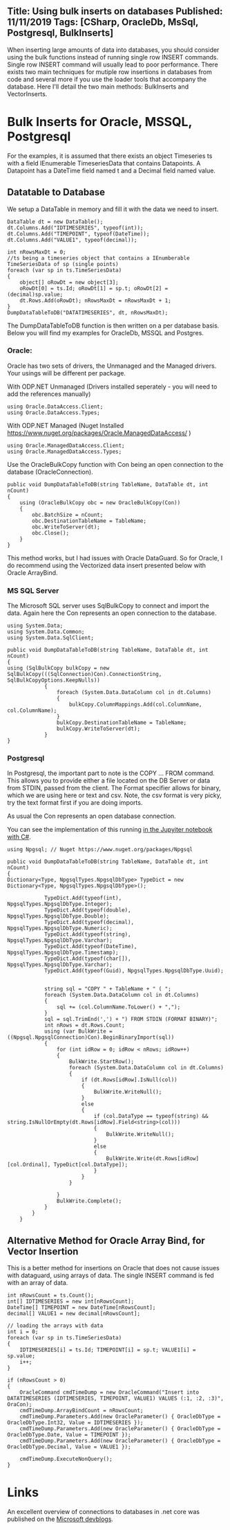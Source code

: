 Title: Using bulk inserts on databases
Published: 11/11/2019
Tags: [CSharp, OracleDb, MsSql, Postgresql, BulkInserts] 
---
When inserting large amounts of data into databases, you should consider using the bulk functions instead of running single row INSERT commands. Single row INSERT command will usually lead to poor performance. There exists two main techniques for mutiple row insertions in databases from code and several more if you use the loader tools that accompany the database. Here I'll detail the two main methods: BulkInserts and VectorInserts. 

# Bulk Inserts for Oracle, MSSQL, Postgresql
For the examples, it is assumed that there exists an object Timeseries ts with a field IEnumerable TimeseriesData that contains Datapoints. A Datapoint has a DateTime field named t and a Decimal field named value.

## Datatable to Database
We setup a DataTable in memory and fill it with the data we need to insert. 
 
```CSharp
DataTable dt = new DataTable();
dt.Columns.Add("IDTIMESERIES", typeof(int));
dt.Columns.Add("TIMEPOINT", typeof(DateTime));
dt.Columns.Add("VALUE1", typeof(decimal));

int nRowsMaxDt = 0;
//ts being a timeseries object that contains a IEnumberable TimeSeriesData of sp (single points) 
foreach (var sp in ts.TimeSeriesData)
{
	object[] oRowDt = new object[3];
	oRowDt[0] = ts.Id; oRowDt[1] = sp.t; oRowDt[2] = (decimal)sp.value; 
	dt.Rows.Add(oRowDt); nRowsMaxDt = nRowsMaxDt + 1;
}
DumpDataTableToDB("DATATIMESERIES", dt, nRowsMaxDt);
```
The DumpDataTableToDB function is then written on a per database basis. Below you will find my examples for OracleDb, MSSQL and Postgres. 

### Oracle:
Oracle has two sets of drivers, the Unmanaged and the Managed drivers. Your usings will be different per package. 

With ODP.NET Unmanaged (Drivers installed seperately - you will need to add the references manually)
```CSharp
using Oracle.DataAccess.Client;
using Oracle.DataAccess.Types;
```
With ODP.NET Managed (Nuget Installed https://www.nuget.org/packages/Oracle.ManagedDataAccess/ ) 
```CSharp
using Oracle.ManagedDataAccess.Client;
using Oracle.ManagedDataAccess.Types;
```

Use the OracleBulkCopy function with Con being an open connection to the database (OracleConnection). 
```CSharp
public void DumpDataTableToDB(string TableName, DataTable dt, int nCount)
{
	using (OracleBulkCopy obc = new OracleBulkCopy(Con))
	{
		obc.BatchSize = nCount;
		obc.DestinationTableName = TableName;
		obc.WriteToServer(dt);
		obc.Close();
	}
}
```

This method works, but I had issues with Oracle DataGuard. So for Oracle, I do recommend using the Vectorized data insert presented below with Oracle ArrayBind. 

### MS SQL Server
The Microsoft SQL server uses SqlBulkCopy to connect and import the data. Again here the Con represents an open connection to the database. 

```CSharp
using System.Data;
using System.Data.Common;
using System.Data.SqlClient;

public void DumpDataTableToDB(string TableName, DataTable dt, int nCount)
{
using (SqlBulkCopy bulkCopy = new SqlBulkCopy(((SqlConnection)Con).ConnectionString, SqlBulkCopyOptions.KeepNulls))
            {
                foreach (System.Data.DataColumn col in dt.Columns)
                {
                    bulkCopy.ColumnMappings.Add(col.ColumnName, col.ColumnName);
                }
                bulkCopy.DestinationTableName = TableName;
                bulkCopy.WriteToServer(dt);
            }
}
```

### Postgresql
In Postgresql, the important part to note is the COPY ... FROM command. This allows you to provide either a file located on the DB Server or data from STDIN, passed from the client. The Format specifier allows for binary, which we are using here or text and csv. Note, the csv format is very picky, try the text format first if you are doing imports.

As usual the Con represents an open database connection. 

You can see the implementation of this running [in the Jupyiter notebook with C#](https://github.com/ewinnington/noteb/blob/master/PgBulkInsert.ipynb).

```CSharp
using Npgsql; // Nuget https://www.nuget.org/packages/Npgsql 

public void DumpDataTableToDB(string TableName, DataTable dt, int nCount)
{
Dictionary<Type, NpgsqlTypes.NpgsqlDbType> TypeDict = new Dictionary<Type, NpgsqlTypes.NpgsqlDbType>();

            TypeDict.Add(typeof(int), NpgsqlTypes.NpgsqlDbType.Integer);
            TypeDict.Add(typeof(double), NpgsqlTypes.NpgsqlDbType.Double);
            TypeDict.Add(typeof(decimal), NpgsqlTypes.NpgsqlDbType.Numeric);
            TypeDict.Add(typeof(string), NpgsqlTypes.NpgsqlDbType.Varchar);
            TypeDict.Add(typeof(DateTime), NpgsqlTypes.NpgsqlDbType.Timestamp);
            TypeDict.Add(typeof(char[]), NpgsqlTypes.NpgsqlDbType.Varchar);
            TypeDict.Add(typeof(Guid), NpgsqlTypes.NpgsqlDbType.Uuid);


            string sql = "COPY " + TableName + " ( ";
            foreach (System.Data.DataColumn col in dt.Columns)
            {
                sql += (col.ColumnName.ToLower() + ",");
            }
            sql = sql.TrimEnd(',') + ") FROM STDIN (FORMAT BINARY)";
            int nRows = dt.Rows.Count;
            using (var BulkWrite = ((Npgsql.NpgsqlConnection)Con).BeginBinaryImport(sql))
            {
                for (int idRow = 0; idRow < nRows; idRow++)
                {
                    BulkWrite.StartRow();
                    foreach (System.Data.DataColumn col in dt.Columns)
                    {
                        if (dt.Rows[idRow].IsNull(col))
                        {
                            BulkWrite.WriteNull();
                        }
                        else
                        {
                            if (col.DataType == typeof(string) && string.IsNullOrEmpty(dt.Rows[idRow].Field<string>(col)))
                            {
                                BulkWrite.WriteNull();
                            }
                            else
                            {
                                BulkWrite.Write(dt.Rows[idRow][col.Ordinal], TypeDict[col.DataType]);
                            }
                        }
                    }
                    
                }
                BulkWrite.Complete();
            }
        }
    }
```

## Alternative Method for Oracle Array Bind, for Vector Insertion
This is a better method for insertions on Oracle that does not cause issues with dataguard, using arrays of data. The single INSERT command is fed with an array of data. 

```CSharp
int nRowsCount = ts.Count(); 
int[] IDTIMESERIES = new int[nRowsCount];
DateTime[] TIMEPOINT = new DateTime[nRowsCount];
decimal[] VALUE1 = new decimal[nRowsCount];

// loading the arrays with data 
int i = 0;
foreach (var sp in ts.TimeSeriesData)
{
	IDTIMESERIES[i] = ts.Id; TIMEPOINT[i] = sp.t; VALUE1[i] = sp.value;
	i++;
}

if (nRowsCount > 0)
{
	OracleCommand cmdTimeDump = new OracleCommand("Insert into DATATIMESERIES (IDTIMESERIES, TIMEPOINT, VALUE1) VALUES (:1, :2, :3)", OraCon);
	cmdTimeDump.ArrayBindCount = nRowsCount;
	cmdTimeDump.Parameters.Add(new OracleParameter() { OracleDbType = OracleDbType.Int32, Value = IDTIMESERIES });
	cmdTimeDump.Parameters.Add(new OracleParameter() { OracleDbType = OracleDbType.Date, Value = TIMEPOINT });
	cmdTimeDump.Parameters.Add(new OracleParameter() { OracleDbType = OracleDbType.Decimal, Value = VALUE1 });
  
	cmdTimeDump.ExecuteNonQuery();
}
```

# Links

An excellent overview of connections to databases in .net core was published on the [Microsoft devblogs]( https://devblogs.microsoft.com/dotnet/net-core-data-access/). 
